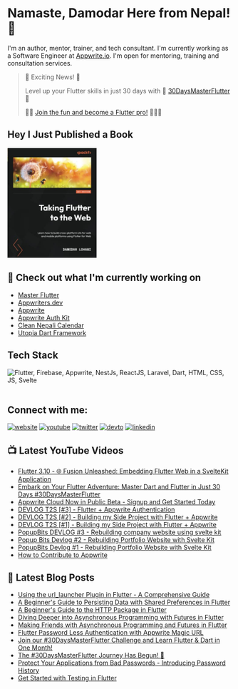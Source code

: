 # Namaste, Damodar Here from Nepal! 👋

I'm an author, mentor, trainer, and tech consultant. I'm currently working as a Software Engineer at [Appwrite.io](https://appwrite.io). I'm open for mentoring, training and consultation services.

> 🎉 Exciting News! 🎉
> 
> Level up your Flutter skills in just 30 days with 🚀 [30DaysMasterFlutter](https://appwriters.dev/30days/flutter) 🚀
>
> 👨‍💻 [Join the fun and become a Flutter pro!](https://appwriters.dev/30days/flutter) 💪👩‍💻

## Hey I Just Published a Book

<a href="https://www.amazon.com/Taking-Flutter-Web-cross-platform-platforms/dp/1801817715">
<img src="./assets/taking-flutter-to-web.jpg" width="200px" />
</a>

<br />

## 👷 Check out what I'm currently working on

  - [Master Flutter](https://masterflutter.appwriters.dev)
  - [Appwriters.dev](https://appwriters.dev)
  - [Appwrite](https://github.com/appwrite/appwrite)
  - [Appwrite Auth Kit](https://github.com/lohanidamodar/appwrite_auth_kit)
  - [Clean Nepali Calendar](https://github.com/lohanidamodar/clean_nepali_calendar)
  - [Utopia Dart Framework](https://github.com/utopia-dart)


## Tech Stack
<img src="https://skillicons.dev/icons?i=js,html,css,swift,php,dart,flutter,appwrite,firebase,svelte" title="Flutter, Firebase, Appwrite, NestJs, ReactJS, Laravel, Dart, HTML, CSS, JS, Svelte" alt="Flutter, Firebase, Appwrite, NestJs, ReactJS, Laravel, Dart, HTML, CSS, JS, Svelte" /> <br /><br />

## Connect with me:
[![website](https://img.shields.io/badge/web-A21432?style=for-the-badge&logo=globe&logoColor=white)](https://dlohani.com.np)
[![youtube](https://img.shields.io/badge/youtube-FF0000?style=for-the-badge&logo=youtube&logoColor=white)](https://youtube.com/reactbits)
[![twitter](https://img.shields.io/badge/Twitter-1DA1F2?style=for-the-badge&logo=twitter&logoColor=white)](https://www.instagram.com/arorapranav187/)
[![devto](https://img.shields.io/badge/dev.to-0A0A0A?style=for-the-badge&logo=devdotto&logoColor=white)](https://dev.to/lohanidamodar)
[![linkedin](https://img.shields.io/badge/LinkedIn-0077B5?style=for-the-badge&logo=linkedin&logoColor=white)](https://www.linkedin.com/in/lohanidamodar/)


## 📺 Latest YouTube Videos
<!-- YOUTUBE:START -->
- [Flutter 3.10 - 🌐 Fusion Unleashed: Embedding Flutter Web in a SvelteKit Application](https://www.youtube.com/watch?v=sK-wmZg9LoY)
- [Embark on Your Flutter Adventure:  Master Dart and Flutter in Just 30 Days #30DaysMasterFlutter](https://www.youtube.com/watch?v=OsnAmPDo83Y)
- [Appwrite Cloud Now in Public Beta - Signup and Get Started Today](https://www.youtube.com/watch?v=IGyq57mI1CU)
- [DEVLOG T2S [#3] - Flutter + Appwrite Authentication](https://www.youtube.com/watch?v=YtL4zWQ-I18)
- [DEVLOG T2S [#2] - Building my Side Project with Flutter + Appwrite](https://www.youtube.com/watch?v=uDSYiT5Kxnw)
- [DEVLOG T2S [#1] - Building my Side Project with Flutter + Appwrite](https://www.youtube.com/watch?v=PgH2FDYJ1XI)
- [PopupBits DEVLOG #3 - Rebuilding company website using svelte kit](https://www.youtube.com/watch?v=-O2-mYC6r6E)
- [Popup Bits Devlog #2 - Rebuilding Portfolio Website with Svelte Kit](https://www.youtube.com/watch?v=19_dnSMcKcU)
- [PopupBits Devlog #1 - Rebuilding Portfolio Website with Svelte Kit](https://www.youtube.com/watch?v=cQZr-bjZBXI)
- [How to Contribute to Appwrite](https://www.youtube.com/watch?v=aDYveq0wJFQ)
<!-- YOUTUBE:END -->

## 📕 Latest Blog Posts
<!-- BLOG-POST-LIST:START -->
- [Using the url_launcher Plugin in Flutter - A Comprehensive Guide](https://appwriters.dev/blog/using-the-url-launcher-plugin-in-flutter-a-comprehensive-guide)
- [A Beginner&#39;s Guide to Persisting Data with Shared Preferences in Flutter](https://appwriters.dev/blog/a-beginners-guide-to-persisting-data-with-shared-preferences-in-flutter)
- [A Beginner&#39;s Guide to the HTTP Package in Flutter](https://appwriters.dev/blog/a-beginners-guide-to-the-http-package-in-flutter)
- [Diving Deeper into Asynchronous Programming with Futures in Flutter](https://appwriters.dev/blog/diving-deeper-int-asynchronous-programming-with-futures-in-flutter)
- [Making Friends with Asynchronous Programming and Futures in Flutter](https://appwriters.dev/blog/making-friends-with-asynchronous-programming-and-futures-in-flutter)
- [Flutter Password Less Authentication with Appwrite Magic URL](https://appwriters.dev/blog/flutter-password-less-authentication-with-appwrite-magic-url)
- [Join our #30DaysMasterFlutter Challenge and Learn Flutter &amp; Dart in One Month!](https://dev.to/lohanidamodar/join-our-30daysmasterflutter-challenge-and-master-flutter-dart-in-one-month-16be)
- [The #30DaysMasterFlutter Journey Has Begun! 🚀](https://appwriters.dev/blog/30daysmasterflutter-journey-has-begun)
- [Protect Your Applications from Bad Passwords - Introducing Password History](https://dev.to/appwrite/protect-your-applications-from-bad-passwords-introducing-password-history-19n5)
- [Get Started with Testing in Flutter](https://appwriters.dev/blog/get-started-with-testing-in-flutter)
<!-- BLOG-POST-LIST:END -->


[website]: https://dlohani.com.np
[twitter]: https://twitter.com/lohanidamodar
[youtube]: https://youtube.com/reactbits
[linkedin]: https://linkedin.com/in/lohanidamodar
